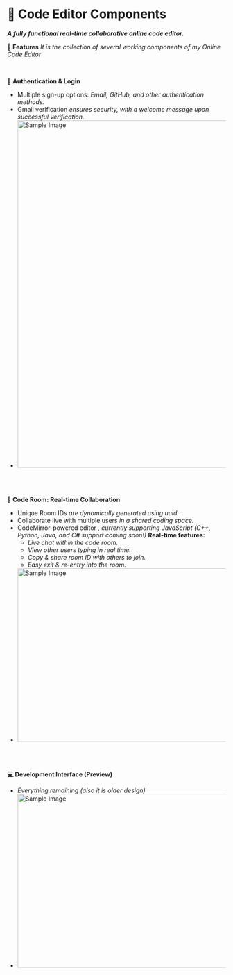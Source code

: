 # 📌 Code Editor Components
***A fully functional real-time collaborative online code editor.***

**🚀 Features**
*It is the collection of several working components of my Online Code Editor*

<br>

**🔐 Authentication & Login**
  - Multiple sign-up options: *Email, GitHub, and other authentication methods.*
  - Gmail verification *ensures security, with a welcome message upon successful verification.*
  - <img src="https://github.com/user-attachments/assets/539fa808-6151-4d3d-9269-088b2dcf55f3" alt="Sample Image" width="500" height="800">

<br>
<br>

**📝 Code Room: Real-time Collaboration**
  - Unique Room IDs *are dynamically generated using uuid.*
  - Collaborate live with multiple users *in a shared coding space.*
  - CodeMirror-powered editor *, currently supporting JavaScript (C++, Python, Java, and C# support coming soon!)*
    **Real-time features:**
    - *Live chat within the code room.*
    - *View other users typing in real time.*
    - *Copy & share room ID with others to join.*
    - *Easy exit & re-entry into the room.*
  - <img src="https://github.com/user-attachments/assets/b1d6feeb-8e78-4bd2-903c-e0b6ea4e1e78" alt="Sample Image" width="700" height="400">

<br>
<br>

**💻 Development Interface (Preview)**
  - *Everything remaining (also it is older design)*
  - <img src="https://github.com/user-attachments/assets/db5572dc-4bde-40fc-a3f0-8901a4e2cb2e" alt="Sample Image" width="700" height="400">
<br>
